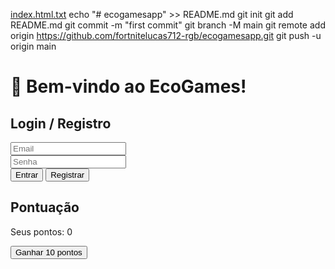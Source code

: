 
[index.html.txt](https://github.com/user-attachments/files/22055789/index.html.txt)
echo "# ecogamesapp" >> README.md
git init
git add README.md
git commit -m "first commit"
git branch -M main
git remote add origin https://github.com/fortnitelucas712-rgb/ecogamesapp.git
git push -u origin main<!DOCTYPE html>
<html lang="pt-BR">
<head>
  <meta charset="UTF-8">
  <meta name="viewport" content="width=device-width, initial-scale=1.0">
  <title>EcoGames</title>

  <!-- Firebase v9 Modular -->
  <script type="module">
    import { initializeApp } from "https://www.gstatic.com/firebasejs/9.22.1/firebase-app.js";
    import { getAuth, createUserWithEmailAndPassword, signInWithEmailAndPassword } from "https://www.gstatic.com/firebasejs/9.22.1/firebase-auth.js";
    import { getFirestore, doc, setDoc, getDoc } from "https://www.gstatic.com/firebasejs/9.22.1/firebase-firestore.js";

    // Suas chaves do Firebase
    const firebaseConfig = {
      apiKey: "AIzaSyDgiS4xhoJtK7xJ2KaHRhYo07iLuegHHko",
      authDomain: "ecogames-42fd2.firebaseapp.com",
      projectId: "ecogames-42fd2",
      storageBucket: "ecogames-42fd2.firebasestorage.app",
      messagingSenderId: "166625277922",
      appId: "1:166625277922:web:aaf653d8dd26f7595aebbb",
      measurementId: "G-FZ059KZ2HK"
    };

    // Inicializa Firebase
    const app = initializeApp(firebaseConfig);
    const auth = getAuth(app);
    const db = getFirestore(app);

    // Funções
    window.registrar = function() {
      const email = document.getElementById('email').value;
      const senha = document.getElementById('senha').value;
      createUserWithEmailAndPassword(auth, email, senha)
        .then(() => alert('Usuário criado com sucesso!'))
        .catch(err => alert(err.message));
    }

    window.entrar = function() {
      const email = document.getElementById('email').value;
      const senha = document.getElementById('senha').value;
      signInWithEmailAndPassword(auth, email, senha)
        .then(user => {
          alert('Logado com sucesso!');
          mostrarPontos();
        })
        .catch(err => alert(err.message));
    }

    window.salvarPontos = async function(pontos) {
      const user = auth.currentUser;
      if(user) {
        await setDoc(doc(db, "usuarios", user.uid), { pontos });
        mostrarPontos();
      } else {
        alert('Faça login primeiro!');
      }
    }

    window.mostrarPontos = async function() {
      const user = auth.currentUser;
      if(user) {
        const docSnap = await getDoc(doc(db, "usuarios", user.uid));
        if(docSnap.exists()) {
          document.getElementById('pontos').innerText = docSnap.data().pontos;
        }
      }
    }
  </script>
</head>
<body>
  <h1>🌱 Bem-vindo ao EcoGames!</h1>

  <h2>Login / Registro</h2>
  <input type="email" id="email" placeholder="Email"><br>
  <input type="password" id="senha" placeholder="Senha"><br>
  <button onclick="entrar()">Entrar</button>
  <button onclick="registrar()">Registrar</button>

  <h2>Pontuação</h2>
  <p>Seus pontos: <span id="pontos">0</span></p>
  <button onclick="salvarPontos(10)">Ganhar 10 pontos</button>
</body>
</html>
